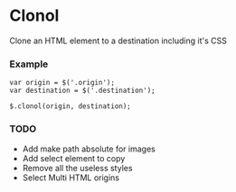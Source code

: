 # Clonol  
Clone an HTML element to a destination including it's CSS

### Example

```
var origin = $('.origin');  
var destination = $('.destination');

$.clonol(origin, destination);
```


### TODO
* Add make path absolute for images
* Add select element to copy
* Remove all the useless styles
* Select Multi HTML origins
